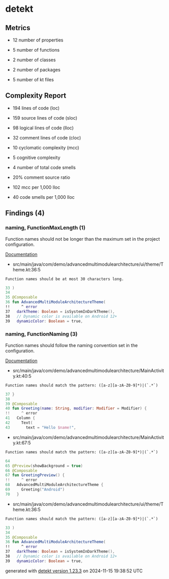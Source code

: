 # detekt

## Metrics

* 12 number of properties

* 5 number of functions

* 2 number of classes

* 2 number of packages

* 5 number of kt files

## Complexity Report

* 194 lines of code (loc)

* 159 source lines of code (sloc)

* 98 logical lines of code (lloc)

* 32 comment lines of code (cloc)

* 10 cyclomatic complexity (mcc)

* 5 cognitive complexity

* 4 number of total code smells

* 20% comment source ratio

* 102 mcc per 1,000 lloc

* 40 code smells per 1,000 lloc

## Findings (4)

### naming, FunctionMaxLength (1)

Function names should not be longer than the maximum set in the project configuration.

[Documentation](https://detekt.dev/docs/rules/naming#functionmaxlength)

* src/main/java/com/demo/advancedmultimodulearchitecture/ui/theme/Theme.kt:36:5
```
Function names should be at most 30 characters long.
```
```kotlin
33 )
34 
35 @Composable
36 fun AdvancedMultiModuleArchitectureTheme(
!!     ^ error
37   darkTheme: Boolean = isSystemInDarkTheme(),
38   // Dynamic color is available on Android 12+
39   dynamicColor: Boolean = true,

```

### naming, FunctionNaming (3)

Function names should follow the naming convention set in the configuration.

[Documentation](https://detekt.dev/docs/rules/naming#functionnaming)

* src/main/java/com/demo/advancedmultimodulearchitecture/MainActivity.kt:40:5
```
Function names should match the pattern: ([a-z][a-zA-Z0-9]*)|(`.*`)
```
```kotlin
37 }
38 
39 @Composable
40 fun Greeting(name: String, modifier: Modifier = Modifier) {
!!     ^ error
41   Column {
42     Text(
43       text = "Hello $name!",

```

* src/main/java/com/demo/advancedmultimodulearchitecture/MainActivity.kt:67:5
```
Function names should match the pattern: ([a-z][a-zA-Z0-9]*)|(`.*`)
```
```kotlin
64 
65 @Preview(showBackground = true)
66 @Composable
67 fun GreetingPreview() {
!!     ^ error
68   AdvancedMultiModuleArchitectureTheme {
69     Greeting("Android")
70   }

```

* src/main/java/com/demo/advancedmultimodulearchitecture/ui/theme/Theme.kt:36:5
```
Function names should match the pattern: ([a-z][a-zA-Z0-9]*)|(`.*`)
```
```kotlin
33 )
34 
35 @Composable
36 fun AdvancedMultiModuleArchitectureTheme(
!!     ^ error
37   darkTheme: Boolean = isSystemInDarkTheme(),
38   // Dynamic color is available on Android 12+
39   dynamicColor: Boolean = true,

```

generated with [detekt version 1.23.3](https://detekt.dev/) on 2024-11-15 19:38:52 UTC
